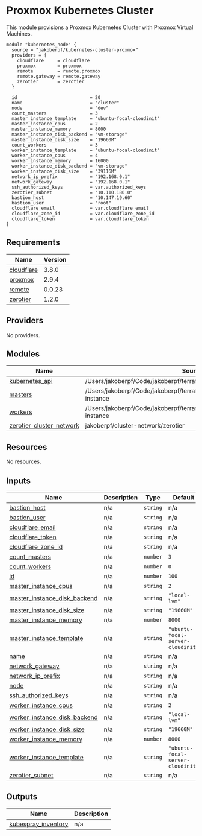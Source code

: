 # Proxmox Kubernetes Cluster

This module provisions a Proxmox Kubernetes Cluster with Proxmox Virtual Machines.

```hcl
module "kubernetes_node" {
  source = "jakoberpf/kubernetes-cluster-proxmox"
  providers = {
    cloudflare     = cloudflare
    proxmox        = proxmox
    remote         = remote.proxmox
    remote.gateway = remote.gateway
    zerotier       = zerotier
  }

  id                           = 20
  name                         = "cluster"
  node                         = "dev"
  count_masters                = 3
  master_instance_template     = "ubuntu-focal-cloudinit"
  master_instance_cpus         = 2
  master_instance_memory       = 8000
  master_instance_disk_backend = "vm-storage"
  master_instance_disk_size    = "19660M"
  count_workers                = 3
  worker_instance_template     = "ubuntu-focal-cloudinit"
  worker_instance_cpus         = 4
  worker_instance_memory       = 16000
  worker_instance_disk_backend = "vm-storage"
  worker_instance_disk_size    = "39116M"
  network_ip_prefix            = "192.168.0.1"
  network_gateway              = "192.168.0.1"
  ssh_authorized_keys          = var.authorized_keys
  zerotier_subnet              = "10.110.180.0"
  bastion_host                 = "10.147.19.60"
  bastion_user                 = "root"
  cloudflare_email             = var.cloudflare_email
  cloudflare_zone_id           = var.cloudflare_zone_id
  cloudflare_token             = var.cloudflare_token
}
```

<!-- BEGIN_TF_DOCS -->
## Requirements

| Name | Version |
|------|---------|
| <a name="requirement_cloudflare"></a> [cloudflare](#requirement\_cloudflare) | 3.8.0 |
| <a name="requirement_proxmox"></a> [proxmox](#requirement\_proxmox) | 2.9.4 |
| <a name="requirement_remote"></a> [remote](#requirement\_remote) | 0.0.23 |
| <a name="requirement_zerotier"></a> [zerotier](#requirement\_zerotier) | 1.2.0 |

## Providers

No providers.

## Modules

| Name | Source | Version |
|------|--------|---------|
| <a name="module_kubernetes_api"></a> [kubernetes\_api](#module\_kubernetes\_api) | /Users/jakoberpf/Code/jakoberpf/terraform/modules/erpf/caddy-ingress | n/a |
| <a name="module_masters"></a> [masters](#module\_masters) | /Users/jakoberpf/Code/jakoberpf/terraform/modules/proxmox/kubernetes-instance | n/a |
| <a name="module_workers"></a> [workers](#module\_workers) | /Users/jakoberpf/Code/jakoberpf/terraform/modules/proxmox/kubernetes-instance | n/a |
| <a name="module_zerotier_cluster_network"></a> [zerotier\_cluster\_network](#module\_zerotier\_cluster\_network) | jakoberpf/cluster-network/zerotier | n/a |

## Resources

No resources.

## Inputs

| Name | Description | Type | Default | Required |
|------|-------------|------|---------|:--------:|
| <a name="input_bastion_host"></a> [bastion\_host](#input\_bastion\_host) | n/a | `string` | n/a | yes |
| <a name="input_bastion_user"></a> [bastion\_user](#input\_bastion\_user) | n/a | `string` | n/a | yes |
| <a name="input_cloudflare_email"></a> [cloudflare\_email](#input\_cloudflare\_email) | n/a | `string` | n/a | yes |
| <a name="input_cloudflare_token"></a> [cloudflare\_token](#input\_cloudflare\_token) | n/a | `string` | n/a | yes |
| <a name="input_cloudflare_zone_id"></a> [cloudflare\_zone\_id](#input\_cloudflare\_zone\_id) | n/a | `string` | n/a | yes |
| <a name="input_count_masters"></a> [count\_masters](#input\_count\_masters) | n/a | `number` | `3` | no |
| <a name="input_count_workers"></a> [count\_workers](#input\_count\_workers) | n/a | `number` | `0` | no |
| <a name="input_id"></a> [id](#input\_id) | n/a | `number` | `100` | no |
| <a name="input_master_instance_cpus"></a> [master\_instance\_cpus](#input\_master\_instance\_cpus) | n/a | `string` | `2` | no |
| <a name="input_master_instance_disk_backend"></a> [master\_instance\_disk\_backend](#input\_master\_instance\_disk\_backend) | n/a | `string` | `"local-lvm"` | no |
| <a name="input_master_instance_disk_size"></a> [master\_instance\_disk\_size](#input\_master\_instance\_disk\_size) | n/a | `string` | `"19660M"` | no |
| <a name="input_master_instance_memory"></a> [master\_instance\_memory](#input\_master\_instance\_memory) | n/a | `number` | `8000` | no |
| <a name="input_master_instance_template"></a> [master\_instance\_template](#input\_master\_instance\_template) | n/a | `string` | `"ubuntu-focal-server-cloudinit"` | no |
| <a name="input_name"></a> [name](#input\_name) | n/a | `string` | n/a | yes |
| <a name="input_network_gateway"></a> [network\_gateway](#input\_network\_gateway) | n/a | `string` | n/a | yes |
| <a name="input_network_ip_prefix"></a> [network\_ip\_prefix](#input\_network\_ip\_prefix) | n/a | `string` | n/a | yes |
| <a name="input_node"></a> [node](#input\_node) | n/a | `string` | n/a | yes |
| <a name="input_ssh_authorized_keys"></a> [ssh\_authorized\_keys](#input\_ssh\_authorized\_keys) | n/a | `string` | n/a | yes |
| <a name="input_worker_instance_cpus"></a> [worker\_instance\_cpus](#input\_worker\_instance\_cpus) | n/a | `string` | `2` | no |
| <a name="input_worker_instance_disk_backend"></a> [worker\_instance\_disk\_backend](#input\_worker\_instance\_disk\_backend) | n/a | `string` | `"local-lvm"` | no |
| <a name="input_worker_instance_disk_size"></a> [worker\_instance\_disk\_size](#input\_worker\_instance\_disk\_size) | n/a | `string` | `"19660M"` | no |
| <a name="input_worker_instance_memory"></a> [worker\_instance\_memory](#input\_worker\_instance\_memory) | n/a | `number` | `8000` | no |
| <a name="input_worker_instance_template"></a> [worker\_instance\_template](#input\_worker\_instance\_template) | n/a | `string` | `"ubuntu-focal-server-cloudinit"` | no |
| <a name="input_zerotier_subnet"></a> [zerotier\_subnet](#input\_zerotier\_subnet) | n/a | `string` | n/a | yes |

## Outputs

| Name | Description |
|------|-------------|
| <a name="output_kubespray_inventory"></a> [kubespray\_inventory](#output\_kubespray\_inventory) | n/a |
<!-- END_TF_DOCS -->